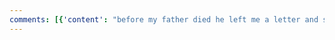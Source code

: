 ```yaml
---
comments: [{'content': "before my father died he left me a letter and said 'open this when you feel despair and if the world becomes too much as if goblins chanted 'are you dead yet eternally and i opened the ltter and this is what i found", 'id': 1, 'post': {'preview': {'filepath': 'thumbs/1b7f97f4c0f14ef8babf548526170938.jpg'}, 'id': 1}, 'user': {'username': 'Transcendent Benwa Ideal', 'id': 1}}, {'content': 'large', 'id': 3, 'post': {'preview': {'filepath': 'thumbs/eee5d7aa1d5b481bbfc6097fdc7a9c97.png'}, 'id': 6}, 'user': {'username': 'Transcendent Benwa Ideal', 'id': 1}}, {'content': 'haha', 'id': 6, 'post': {'preview': {'filepath': 'thumbs/81d97bd05352440ba4988db7eae0fd6a.gif'}, 'id': 38}, 'user': {'username': 'Transcendent Benwa Ideal', 'id': 1}}, {'content': 'i love this picture so much and not because i messed it up the first time', 'id': 7, 'post': {'preview': {'filepath': 'thumbs/81d97bd05352440ba4988db7eae0fd6a.gif'}, 'id': 38}, 'user': {'username': 'Transcendent Benwa Ideal', 'id': 1}}, {'content': 'kiss it', 'id': 9, 'post': {'preview': {'filepath': 'thumbs/36033472a3344a41b1cd65443b86a211.jpg'}, 'id': 94}, 'user': {'username': 'Transcendent Benwa Ideal', 'id': 1}}]
---
```

    